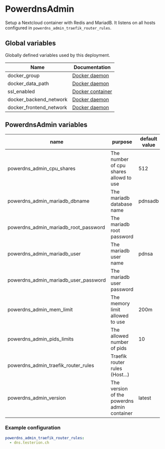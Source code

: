 # PowerdnsAdmin

Setup a Nextcloud container with Redis and MariadB. It listens on all hosts
configured in `powerdns_admin_traefik_router_rules`.

## Global variables

Globally defined variables used by this deployment.

| Name                    | Documentation                                 |
| ----------------------- | --------------------------------------------- |
| docker_group            | [Docker daemon](roles/docker_daemon.md)       |
| docker_data_path        | [Docker daemon](roles/docker_daemon.md)       |
| ssl_enabled             | [Docker container](roles/docker_container.md) |
| docker_backend_network  | [Docker daemon](roles/docker_daemon.md)       |
| docker_frontend_network | [Docker daemon](roles/docker_daemon.md)       |

## PowerdnsAdmin variables

| name                                 | purpose                                     | default value | remark |
| ------------------------------------ | ------------------------------------------- | ------------- | ------ |
| powerdns_admin_cpu_shares            | The number of cpu shares allowd to use      | 512           |        |
| powerdns_admin_mariadb_dbname        | The mariadb database name                   | pdnsadb       |        |
| powerdns_admin_mariadb_root_password | The mariadb root password                   |               |        |
| powerdns_admin_mariadb_user          | The mariadb user name                       | pdnsa         |        |
| powerdns_admin_mariadb_user_password | The mariadb user password                   |               |        |
| powerdns_admin_mem_limit             | The memory limit allowed to use             | 200m          |        |
| powerdns_admin_pids_limits           | The allowed number of pids                  | 10            |        |
| powerdns_admin_traefik_router_rules  | Traefik router rules (Host...)              |               |        |
| powerdns_admin_version               | The version of the powerdns admin container | latest        |        |

### Example configuration

```yaml
powerdns_admin_traefik_router_rules:
  - dns.testerion.ch
```
